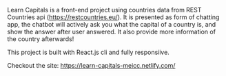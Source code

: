Learn Capitals is a front-end project using countries data from REST Countries api (https://restcountries.eu/).
It is presented as form of chatting app, the chatbot will actively ask you what the capital of a country is, and show the answer 
after user answered. It also provide more information of the country afterwards!

This project is built with React.js cli and fully responsiive.

Checkout the site: https://learn-capitals-meicc.netlify.com/
